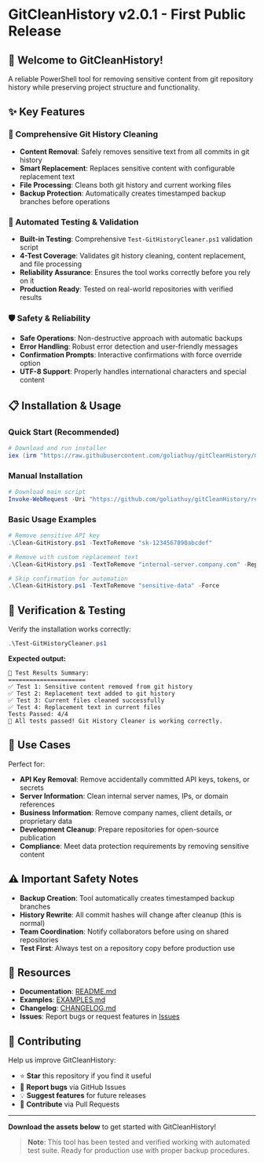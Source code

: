 # GitCleanHistory v2.0.1 - First Public Release

## 🎉 Welcome to GitCleanHistory!

A reliable PowerShell tool for removing sensitive content from git repository history while preserving project structure and functionality.

## ✨ Key Features

### 🔧 Comprehensive Git History Cleaning
- **Content Removal**: Safely removes sensitive text from all commits in git history
- **Smart Replacement**: Replaces sensitive content with configurable replacement text
- **File Processing**: Cleans both git history and current working files
- **Backup Protection**: Automatically creates timestamped backup branches before operations

### 🧪 Automated Testing & Validation
- **Built-in Testing**: Comprehensive `Test-GitHistoryCleaner.ps1` validation script
- **4-Test Coverage**: Validates git history cleaning, content replacement, and file processing
- **Reliability Assurance**: Ensures the tool works correctly before you rely on it
- **Production Ready**: Tested on real-world repositories with verified results

### 🛡️ Safety & Reliability
- **Safe Operations**: Non-destructive approach with automatic backups
- **Error Handling**: Robust error detection and user-friendly messages
- **Confirmation Prompts**: Interactive confirmations with force override option
- **UTF-8 Support**: Properly handles international characters and special content

## 📋 Installation & Usage

### Quick Start (Recommended)
```powershell
# Download and run installer
iex (irm "https://raw.githubusercontent.com/goliathuy/gitCleanHistory/master/Install-GitCleanHistory.ps1")
```

### Manual Installation
```powershell
# Download main script
Invoke-WebRequest -Uri "https://github.com/goliathuy/gitCleanHistory/releases/download/v2.0.1/Clean-GitHistory.ps1" -OutFile "Clean-GitHistory.ps1"
```

### Basic Usage Examples
```powershell
# Remove sensitive API key
.\Clean-GitHistory.ps1 -TextToRemove "sk-1234567890abcdef"

# Remove with custom replacement text
.\Clean-GitHistory.ps1 -TextToRemove "internal-server.company.com" -ReplacementText "example-server.com"

# Skip confirmation for automation
.\Clean-GitHistory.ps1 -TextToRemove "sensitive-data" -Force
```

## 🧪 Verification & Testing

Verify the installation works correctly:
```powershell
.\Test-GitHistoryCleaner.ps1
```

**Expected output:**
```
🎯 Test Results Summary:
======================
✅ Test 1: Sensitive content removed from git history
✅ Test 2: Replacement text added to git history  
✅ Test 3: Current files cleaned successfully
✅ Test 4: Replacement text in current files
Tests Passed: 4/4
🎉 All tests passed! Git History Cleaner is working correctly.
```

## 🎯 Use Cases

Perfect for:
- **API Key Removal**: Remove accidentally committed API keys, tokens, or secrets
- **Server Information**: Clean internal server names, IPs, or domain references  
- **Business Information**: Remove company names, client details, or proprietary data
- **Development Cleanup**: Prepare repositories for open-source publication
- **Compliance**: Meet data protection requirements by removing sensitive content

## ⚠️ Important Safety Notes

- **Backup Creation**: Tool automatically creates timestamped backup branches
- **History Rewrite**: All commit hashes will change after cleanup (this is normal)
- **Team Coordination**: Notify collaborators before using on shared repositories
- **Test First**: Always test on a repository copy before production use

## 🔗 Resources

- **Documentation**: [README.md](https://github.com/goliathuy/gitCleanHistory/blob/master/README.md)
- **Examples**: [EXAMPLES.md](https://github.com/goliathuy/gitCleanHistory/blob/master/EXAMPLES.md)
- **Changelog**: [CHANGELOG.md](https://github.com/goliathuy/gitCleanHistory/blob/master/CHANGELOG.md)
- **Issues**: Report bugs or request features in [Issues](https://github.com/goliathuy/gitCleanHistory/issues)

## 🤝 Contributing

Help us improve GitCleanHistory:
- ⭐ **Star** this repository if you find it useful
- 🐛 **Report bugs** via GitHub Issues  
- 💡 **Suggest features** for future releases
- 🤝 **Contribute** via Pull Requests

---

**Download the assets below** to get started with GitCleanHistory!

> **Note**: This tool has been tested and verified working with automated test suite. Ready for production use with proper backup procedures.
